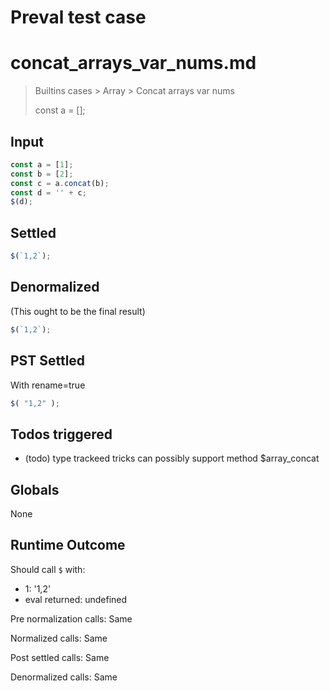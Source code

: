 # Preval test case

# concat_arrays_var_nums.md

> Builtins cases > Array > Concat arrays var nums
>
> const a = [];

## Input

`````js filename=intro
const a = [1];
const b = [2];
const c = a.concat(b);
const d = '' + c;
$(d);
`````


## Settled


`````js filename=intro
$(`1,2`);
`````


## Denormalized
(This ought to be the final result)

`````js filename=intro
$(`1,2`);
`````


## PST Settled
With rename=true

`````js filename=intro
$( "1,2" );
`````


## Todos triggered


- (todo) type trackeed tricks can possibly support method $array_concat


## Globals


None


## Runtime Outcome


Should call `$` with:
 - 1: '1,2'
 - eval returned: undefined

Pre normalization calls: Same

Normalized calls: Same

Post settled calls: Same

Denormalized calls: Same
